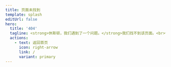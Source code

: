 ```yaml
---
title: 页面未找到
template: splash
editUrl: false
hero:
  title: '404'
  tagline: <strong>休斯顿，我们遇到了一个问题。</strong>我们找不到该页面。<br>请检查 URL 或尝试使用搜索栏。
  actions:
    - text: 返回首页
      icon: right-arrow
      link: /
      variant: primary
---
```

